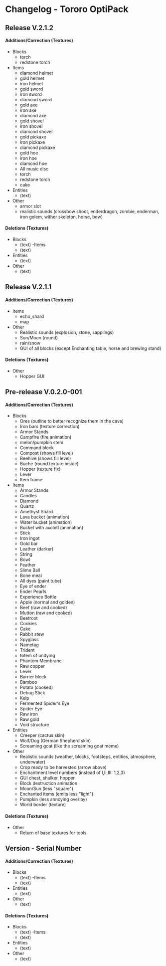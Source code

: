 # Changelog - Tororo OptiPack
## Release V.2.1.2

#### Additions/Correction (Textures)
   - Blocks
      - torch
      - redstone torch
   - Items
      - diamond helmet
      - gold helmet
      - iron helmet
      - gold sword
      - iron sword
      - diamond sword
      - gold axe
      - iron axe
      - diamond axe
      - gold shovel
      - iron shovel
      - diamond shovel
      - gold pickaxe
      - iron pickaxe
      - diamond pickaxe
      - gold hoe
      - iron hoe
      - diamond hoe
      - All music disc
      - torch
      - redstone torch
      - cake
   - Entities
      - (text)
   - Other
      - armor slot
      - realistic sounds (crossbow shoot, enderdragon, zombie, enderman, iron golem, wither skeleton, horse, bow)
#### Deletions (Textures)
   - Blocks
      - (text)
   -Items
      - (text)
   - Entities
      - (text)
   - Other
      - (text)

## Release V.2.1.1

#### Additions/Correction (Textures)
   - Items
      - echo_shard
      - map
   - Other
      - Realistic sounds (explosion, stone, sapplings)
      - Sun/Moon (round)
      - rain/snow
      - GUI of all blocks (except Enchanting table, horse and brewing stand)

#### Deletions (Textures)
   - Other
      - Hopper GUI

## Pre-release V.0.2.0-001

#### Additions/Correction (Textures)
   - Blocks
      - Ores (outline to better recognize them in the cave)
      - Iron bars (texture correction)
      - Armor Stands
      - Campfire (fire animation)
      - melon/pumpkin stem
      - Command block
      - Compost (shows fill level)
      - Beehive (shows fill level)
      - Buche (round texture inside)
      - Hopper (texture fix)
      - Lever
      - Item frame
   - Items
      - Armor Stands
      - Candles
      - Diamond
      - Quartz
      - Amethyst Shard
      - Lava bucket (animation)
      - Water bucket (animation)
      - Bucket with axolotl (animation)
      - Stick
      - Iron ingot
      - Gold bar
      - Leather (darker)
      - String
      - Bowl
      - Feather
      - Slime Ball
      - Bone meal
      - All dyes (paint tube)
      - Eye of ender
      - Ender Pearls
      - Experience Bottle
      - Apple (normal and golden)
      - Beef (raw and cooked)
      - Mutton (raw and cooked)
      - Beetroot
      - Cookies
      - Cake
      - Rabbit stew
      - Spyglass
      - Nametag
      - Trident
      - totem of undying
      - Phantom Membrane
      - Raw copper
      - Lever
      - Barrier block
      - Bamboo
      - Potato (cooked)
      - Debug Stick
      - Kelp
      - Fermented Spider's Eye
      - Spider Eye
      - Raw iron
      - Raw gold
      - Void structure
   - Entities
      - Creeper (cactus skin)
      - Wolf/Dog (German Shepherd skin)
      - Screaming goat (like the screaming goat meme)
   - Other
      - Realistic sounds (weather, blocks, footsteps, entities, atmosphere, underwater)
      - Crop ready to be harvested (arrow above)
      - Enchantment level numbers (instead of I,II,III: 1,2,3)
      - GUI chest, shulker, hopper
      - Block destruction animation
      - Moon/Sun (less "square")
      - Enchanted items (emits less "light")
      - Pumpkin (less annoying overlay)
      - World border (texture)
#### Deletions (Textures)
   - Other
      - Return of base textures for tools
      
## Version -  Serial Number

#### Additions/Correction (Textures)
   - Blocks
      - (text)
   -Items
      - (text)
   - Entities
      - (text)
   - Other
      - (text)
#### Deletions (Textures)
   - Blocks
      - (text)
   -Items
      - (text)
   - Entities
      - (text)
   - Other
      - (text)
